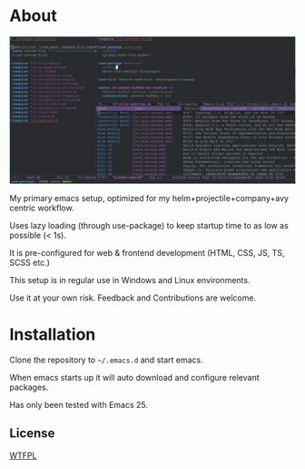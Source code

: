 # About

![Screenshot](https://raw.githubusercontent.com/lorefnon/.emacs.d/master/assets/screenshot.png)

My primary emacs setup, optimized for my helm+projectile+company+avy centric workflow.

Uses lazy loading (through use-package) to keep startup time to as low as possible (< 1s).

It is pre-configured for web & frontend development (HTML, CSS, JS, TS, SCSS etc.)

This setup is in regular use in Windows and Linux environments.

Use it at your own risk. Feedback and Contributions are welcome.

# Installation

Clone the repository to `~/.emacs.d` and start emacs.

When emacs starts up it will auto download and configure relevant packages.

Has only been tested with Emacs 25.

## License

[WTFPL](http://www.wtfpl.net)
